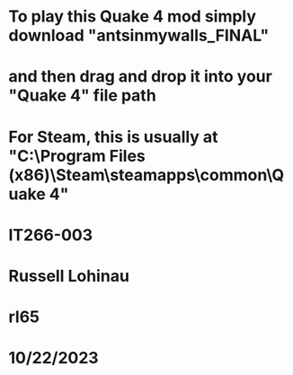 # To play this Quake 4 mod simply download "antsinmywalls_FINAL"
# and then drag and drop it into your "Quake 4" file path
# For Steam, this is usually at "C:\Program Files (x86)\Steam\steamapps\common\Quake 4"
# IT266-003
# Russell Lohinau
# rl65
# 10/22/2023